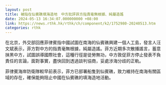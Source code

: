 ```yaml
---
layout: post
title: 被指在仙賓礁填海造地　中方批評菲方指責毫無根據、純屬造謠
date: 2024-05-13 16:34:07.000000000 +08:00
link: https://news.rthk.hk/rthk/ch/component/k2/1752980-20240513.htm
categories: rthk
---
```


在北京，外交部回應菲律賓指中國試圖在南海的仙賓礁興建一個人工島，發言人汪文斌表示，菲方對中方的指責毫無根據，純屬造謠。菲方近期多次散播謠言，蓄意抹黑中方，試圖誤導國際社會，這種行徑是徒勞無功，中方敦促菲方停止發表不負責任的言論，面對事實，盡快回到透過談判協商，妥處涉海分歧的正軌。

菲律賓海岸防衛隊較早前表示，菲方已部署船隻到仙賓礁，致力維持在南海有關區域的存在，確保能夠阻止中國在仙賓礁的填海造地活動。
